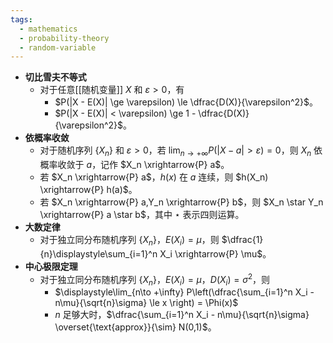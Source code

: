 ```yaml
---
tags:
  - mathematics
  - probability-theory
  - random-variable
---
```

- **切比雪夫不等式**
	- 对于任意[[随机变量]] $X$ 和 $\varepsilon > 0$，有
		- $P(|X - E(X)| \ge \varepsilon) \le \dfrac{D(X)}{\varepsilon^2}$。
		- $P(|X - E(X)| < \varepsilon) \ge 1 - \dfrac{D(X)}{\varepsilon^2}$。
- **依概率收敛**
	- 对于随机序列 $\{X_n\}$ 和 $\varepsilon > 0$，若 $\displaystyle\lim_{n\to +\infty} P(|X-a| > \varepsilon)=0$，则 $X_n$ 依概率收敛于 $a$，记作 $X_n \xrightarrow{P} a$。
	- 若 $X_n \xrightarrow{P} a$，$h(x)$ 在 $a$ 连续，则 $h(X_n) \xrightarrow{P} h(a)$。
	- 若 $X_n \xrightarrow{P} a,Y_n \xrightarrow{P} b$，则 $X_n \star Y_n \xrightarrow{P} a \star b$，其中 $\star$ 表示四则运算。
- **大数定律**
	- 对于独立同分布随机序列 $\{X_n\}$，$E(X_i) = \mu$，则 $\dfrac{1}{n}\displaystyle\sum_{i=1}^n X_i \xrightarrow{P} \mu$。
- **中心极限定理**
	- 对于独立同分布随机序列 $\{X_n\}$，$E(X_i)=\mu$，$D(X_i)=\sigma^2$，则
		- $\displaystyle\lim_{n\to +\infty} P\left(\dfrac{\sum_{i=1}^n X_i - n\mu}{\sqrt{n}\sigma} \le x \right) = \Phi(x)$
		- $n$ 足够大时，$\dfrac{\sum_{i=1}^n X_i - n\mu}{\sqrt{n}\sigma} \overset{\text{approx}}{\sim} N(0,1)$。